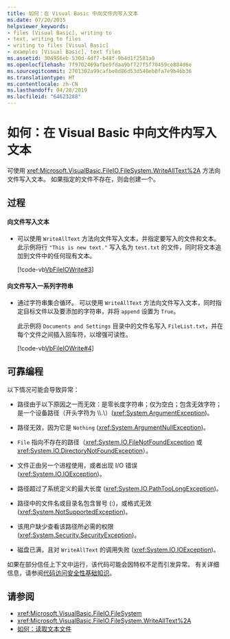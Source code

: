 ```yaml
---
title: 如何：在 Visual Basic 中向文件内写入文本
ms.date: 07/20/2015
helpviewer_keywords:
- files [Visual Basic], writing to
- text, writing to files
- writing to files [Visual Basic]
- examples [Visual Basic], text files
ms.assetid: 304956eb-530d-4df7-b48f-9b4d1f2581a0
ms.openlocfilehash: 7f9702469afbe9fdaa9bf727f5f70459ce884d6e
ms.sourcegitcommit: 2701302a99cafbe0d86d53d540eb0fa7e9b46b36
ms.translationtype: HT
ms.contentlocale: zh-CN
ms.lasthandoff: 04/28/2019
ms.locfileid: "64623288"
---
```

# <a name="how-to-write-text-to-files-in-visual-basic"></a>如何：在 Visual Basic 中向文件内写入文本
可使用 <xref:Microsoft.VisualBasic.FileIO.FileSystem.WriteAllText%2A> 方法向文件写入文本。 如果指定的文件不存在，则会创建一个。  
  
## <a name="procedure"></a>过程  
  
#### <a name="to-write-text-to-a-file"></a>向文件写入文本  
  
- 可以使用 `WriteAllText` 方法向文件写入文本，并指定要写入的文件和文本。 此示例将行 `"This is new text."` 写入名为 `test.txt` 的文件，同时将文本追加到文件中的任何现有文本。  
  
     [!code-vb[VbFileIOWrite#3](~/samples/snippets/visualbasic/VS_Snippets_VBCSharp/VbFileIOWrite/VB/Class1.vb#3)]  
  
#### <a name="to-write-a-series-of-strings-to-a-file"></a>向文件写入一系列字符串  
  
- 通过字符串集合循环。 可以使用 `WriteAllText` 方法向文件写入文本，同时指定目标文件以及要添加的字符串，并将 `append` 设置为 `True`。  
  
     此示例将 `Documents and Settings` 目录中的文件名写入 `FileList.txt`，并在每个文件之间插入回车符，以增强可读性。  
  
     [!code-vb[VbFileIOWrite#4](~/samples/snippets/visualbasic/VS_Snippets_VBCSharp/VbFileIOWrite/VB/Class1.vb#4)]  
  
## <a name="robust-programming"></a>可靠编程  
 以下情况可能会导致异常：  
  
- 路径由于以下原因之一而无效：是零长度字符串；仅为空白；包含无效字符；是一个设备路径（开头字符为 \\\\.\\）(<xref:System.ArgumentException>)。  
  
- 路径无效，因为它是 `Nothing` (<xref:System.ArgumentNullException>)。  
  
- `File` 指向不存在的路径（<xref:System.IO.FileNotFoundException> 或 <xref:System.IO.DirectoryNotFoundException>）。  
  
- 文件正由另一个进程使用，或者出现 I/O 错误 (<xref:System.IO.IOException>)。  
  
- 路径超过了系统定义的最大长度 (<xref:System.IO.PathTooLongException>)。  
  
- 路径中的文件名或目录名包含冒号 (:)，或格式无效 (<xref:System.NotSupportedException>)。  
  
- 该用户缺少查看该路径所必需的权限 (<xref:System.Security.SecurityException>)。  
  
- 磁盘已满，且对 `WriteAllText` 的调用失败 (<xref:System.IO.IOException>)。  
  
 如果在部分信任上下文中运行，该代码可能会因特权不足而引发异常。 有关详细信息，请参阅[代码访问安全性基础知识](../../../../framework/misc/code-access-security-basics.md)。  
  
## <a name="see-also"></a>请参阅

- <xref:Microsoft.VisualBasic.FileIO.FileSystem>
- <xref:Microsoft.VisualBasic.FileIO.FileSystem.WriteAllText%2A>
- [如何：读取文本文件](../../../../visual-basic/developing-apps/programming/drives-directories-files/how-to-read-from-text-files.md)
